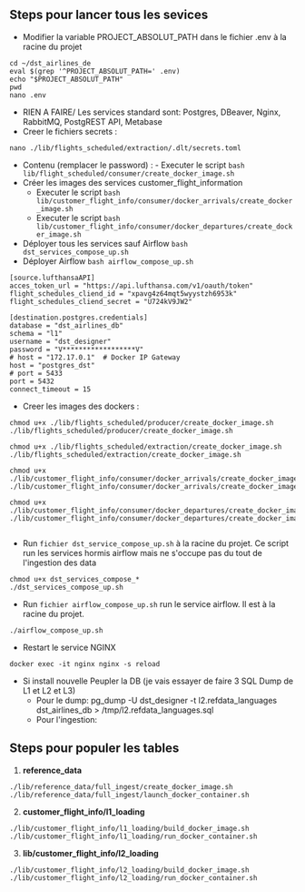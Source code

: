 ## Steps pour lancer tous les sevices

 - Modifier la variable PROJECT_ABSOLUT_PATH dans le fichier .env à la racine du projet

```shell
cd ~/dst_airlines_de
eval $(grep '^PROJECT_ABSOLUT_PATH=' .env)
echo "$PROJECT_ABSOLUT_PATH"
pwd
nano .env
```

 - RIEN A FAIRE/ Les services standard sont: Postgres, DBeaver, Nginx, RabbitMQ, PostgREST API, Metabase
 - Creer le fichiers secrets :

```shell
nano ./lib/flights_scheduled/extraction/.dlt/secrets.toml

```
   - Contenu (remplacer le password) :
    - Executer le script `bash lib/flight_scheduled/consumer/create_docker_image.sh`
- Créer les images des services customer_flight_information
    - Executer le script `bash lib/customer_flight_info/consumer/docker_arrivals/create_docker_image.sh`
    - Executer le script `bash lib/customer_flight_info/consumer/docker_departures/create_docker_image.sh`
- Déployer tous les services sauf Airflow `bash dst_services_compose_up.sh`
- Déployer Airflow `bash airflow_compose_up.sh`

```text
[source.lufthansaAPI]
acces_token_url = "https://api.lufthansa.com/v1/oauth/token"
flight_schedules_cliend_id = "xpavg4z64mqt5wyystzh6953k"
flight_schedules_cliend_secret = "U724kV9JW2"

[destination.postgres.credentials]
database = "dst_airlines_db"
schema = "l1"
username = "dst_designer"
password = "V******************V"
# host = "172.17.0.1"  # Docker IP Gateway
host = "postgres_dst"
# port = 5433
port = 5432
connect_timeout = 15
```

 - Creer les images des dockers :

```shell
chmod u+x ./lib/flights_scheduled/producer/create_docker_image.sh
./lib/flights_scheduled/producer/create_docker_image.sh

chmod u+x ./lib/flights_scheduled/extraction/create_docker_image.sh
./lib/flights_scheduled/extraction/create_docker_image.sh

chmod u+x ./lib/customer_flight_info/consumer/docker_arrivals/create_docker_image.sh
./lib/customer_flight_info/consumer/docker_arrivals/create_docker_image.sh

chmod u+x ./lib/customer_flight_info/consumer/docker_departures/create_docker_image.sh
./lib/customer_flight_info/consumer/docker_departures/create_docker_image.sh


```

 - Run `fichier dst_service_compose_up.sh` à la racine du projet. Ce script run les services hormis airflow mais ne s'occupe pas du tout de l'ingestion des data

```shell
chmod u+x dst_services_compose_*
./dst_services_compose_up.sh

```

 - Run `fichier airflow_compose_up.sh` run le service airflow. Il est à la racine du projet.

```shell
./airflow_compose_up.sh
```

 - Restart le service NGINX

```shell
docker exec -it nginx nginx -s reload

```

 - Si install nouvelle Peupler la DB (je vais essayer de faire 3 SQL Dump de L1 et L2 et L3)
   - Pour le dump: pg_dump -U dst_designer -t l2.refdata_languages dst_airlines_db > /tmp/l2.refdata_languages.sql
   - Pour l'ingestion:
 



## Steps pour populer les tables
 
 1. **reference_data**

```shell
./lib/reference_data/full_ingest/create_docker_image.sh
./lib/reference_data/full_ingest/launch_docker_container.sh

```
 
 2. **customer_flight_info/l1_loading**

```shell
./lib/customer_flight_info/l1_loading/build_docker_image.sh
./lib/customer_flight_info/l1_loading/run_docker_container.sh

```
 
 3. **lib/customer_flight_info/l2_loading**

```shell
./lib/customer_flight_info/l2_loading/build_docker_image.sh
./lib/customer_flight_info/l2_loading/run_docker_container.sh

``` 

